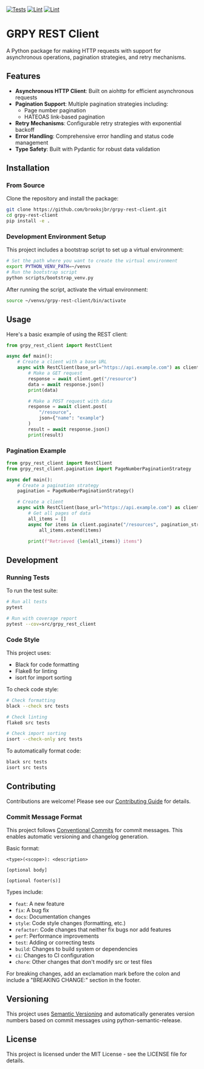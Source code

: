 [![Tests](https://github.com/brooksjbr/grpy-rest-client/actions/workflows/test.yml/badge.svg)](https://github.com/brooksjbr/grpy-rest-client/actions/workflows/test.yml)
[![Lint](https://github.com/brooksjbr/grpy-rest-client/actions/workflows/lint.yml/badge.svg)](https://github.com/brooksjbr/grpy-rest-client/actions/workflows/lint.yml)
[![Lint](https://github.com/brooksjbr/grpy-rest-client/actions/workflows/release.yml/badge.svg)](https://github.com/brooksjbr/grpy-rest-client/actions/workflows/release.yml)

# GRPY REST Client

A Python package for making HTTP requests with support for asynchronous operations, pagination strategies, and retry mechanisms.

## Features

-   **Asynchronous HTTP Client**: Built on aiohttp for efficient asynchronous requests
-   **Pagination Support**: Multiple pagination strategies including:
    -   Page number pagination
    -   HATEOAS link-based pagination
-   **Retry Mechanisms**: Configurable retry strategies with exponential backoff
-   **Error Handling**: Comprehensive error handling and status code management
-   **Type Safety**: Built with Pydantic for robust data validation

## Installation

### From Source

Clone the repository and install the package:

```bash
git clone https://github.com/brooksjbr/grpy-rest-client.git
cd grpy-rest-client
pip install -e .
```

### Development Environment Setup

This project includes a bootstrap script to set up a virtual environment:

```bash
# Set the path where you want to create the virtual environment
export PYTHON_VENV_PATH=~/venvs
# Run the bootstrap script
python scripts/bootstrap_venv.py
```

After running the script, activate the virtual environment:

```bash
source ~/venvs/grpy-rest-client/bin/activate
```

## Usage

Here's a basic example of using the REST client:

```python
from grpy_rest_client import RestClient

async def main():
    # Create a client with a base URL
    async with RestClient(base_url="https://api.example.com") as client:
        # Make a GET request
        response = await client.get("/resource")
        data = await response.json()
        print(data)

        # Make a POST request with data
        response = await client.post(
            "/resource",
            json={"name": "example"}
        )
        result = await response.json()
        print(result)
```

### Pagination Example

```python
from grpy_rest_client import RestClient
from grpy_rest_client.pagination import PageNumberPaginationStrategy

async def main():
    # Create a pagination strategy
    pagination = PageNumberPaginationStrategy()

    # Create a client
    async with RestClient(base_url="https://api.example.com") as client:
        # Get all pages of data
        all_items = []
        async for items in client.paginate("/resources", pagination_strategy=pagination):
            all_items.extend(items)

        print(f"Retrieved {len(all_items)} items")
```

## Development

### Running Tests

To run the test suite:

```bash
# Run all tests
pytest

# Run with coverage report
pytest --cov=src/grpy_rest_client
```

### Code Style

This project uses:

-   Black for code formatting
-   Flake8 for linting
-   isort for import sorting

To check code style:

```bash
# Check formatting
black --check src tests

# Check linting
flake8 src tests

# Check import sorting
isort --check-only src tests
```

To automatically format code:

```bash
black src tests
isort src tests
```

## Contributing

Contributions are welcome! Please see our [Contributing Guide](CONTRIBUTING.md) for details.

### Commit Message Format

This project follows [Conventional Commits](https://www.conventionalcommits.org/) for commit messages. This enables automatic versioning and changelog generation.

Basic format:

```
<type>(<scope>): <description>

[optional body]

[optional footer(s)]
```

Types include:

-   `feat`: A new feature
-   `fix`: A bug fix
-   `docs`: Documentation changes
-   `style`: Code style changes (formatting, etc.)
-   `refactor`: Code changes that neither fix bugs nor add features
-   `perf`: Performance improvements
-   `test`: Adding or correcting tests
-   `build`: Changes to build system or dependencies
-   `ci`: Changes to CI configuration
-   `chore`: Other changes that don't modify src or test files

For breaking changes, add an exclamation mark before the colon and include a "BREAKING CHANGE:" section in the footer.

## Versioning

This project uses [Semantic Versioning](https://semver.org/) and automatically generates version numbers based on commit messages using python-semantic-release.

## License

This project is licensed under the MIT License - see the LICENSE file for details.
